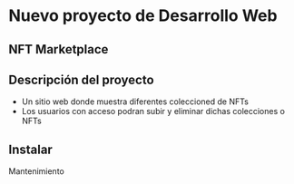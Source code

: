 # Nuevo proyecto de Desarrollo Web
## NFT Marketplace

## Descripción del proyecto
* Un sitio web donde muestra diferentes coleccioned de NFTs
* Los usuarios con acceso podran subir y eliminar dichas colecciones o NFTs

## Instalar
Mantenimiento

